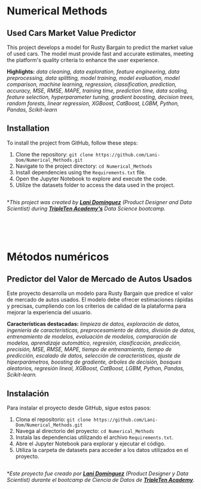 # Numerical Methods

## Used Cars Market Value Predictor

This project develops a model for Rusty Bargain to predict the market value of used cars. The model must provide fast and accurate estimates, meeting the platform's quality criteria to enhance the user experience.

**Highlights:** *data cleaning, data exploration, feature engineering, data preprocessing, data splitting, model training, model evaluation, model comparison, machine learning, regression, classification, prediction, accuracy, MSE, RMSE, MAPE, training time, prediction time, data scaling, feature selection, hyperparameter tuning, gradient boosting, decision trees, random forests, linear regression, XGBoost, CatBoost, LGBM, Python, Pandas, Scikit-learn*


## **Installation**

To install the project from GitHub, follow these steps:

1.  Clone the repository: `git clone https://github.com/Lani-Dom/Numerical_Methods.git`
2.  Navigate to the project directory: `cd Numerical_Methods`
3.  Install dependencies using the `Requirements.txt` file.
4.  Open the Jupyter Notebook to explore and execute the code.
5.  Utilize the datasets folder to access the data used in the project.

## 

**This project was created by **[Lani Domínguez](https://github.com/Lani-Dom)** (Product Designer and Data Scientist) during **[TripleTen Academy's](https://tripleten.com/data-science/#Curriculum)** Data Science bootcamp.*


<br><br><br>

# Métodos numéricos
 
## Predictor del Valor de Mercado de Autos Usados
 
Este proyecto desarrolla un modelo para Rusty Bargain que predice el valor de mercado de autos usados. El modelo debe ofrecer estimaciones rápidas y precisas, cumpliendo con los criterios de calidad de la plataforma para mejorar la experiencia del usuario.

**Características destacadas:** *limpieza de datos, exploración de datos, ingeniería de características, preprocesamiento de datos, división de datos, entrenamiento de modelos, evaluación de modelos, comparación de modelos, aprendizaje automático, regresión, clasificación, predicción, precisión, MSE, RMSE, MAPE, tiempo de entrenamiento, tiempo de predicción, escalado de datos, selección de características, ajuste de hiperparámetros, boosting de gradiente, árboles de decisión, bosques aleatorios, regresión lineal, XGBoost, CatBoost, LGBM, Python, Pandas, Scikit-learn.*

## **Instalación**

Para instalar el proyecto desde GitHub, sigue estos pasos:

1.  Clona el repositorio: `git clone https://github.com/Lani-Dom/Numerical_Methods.git`
2.  Navega al directorio del proyecto: `cd Numerical_Methods`
3.  Instala las dependencias utilizando el archivo `Requirements.txt`.
4.  Abre el Jupyter Notebook para explorar y ejecutar el código.
5.  Utiliza la carpeta de datasets para acceder a los datos utilizados en el proyecto.


## 
**Este proyecto fue creado por **[Lani Domínguez](https://github.com/Lani-Dom)** (Product Designer y Data Scientist) durante el bootcamp de Ciencia de Datos de **[TripleTen Academy](https://tripleten.com/data-science/#Curriculum)**.*

